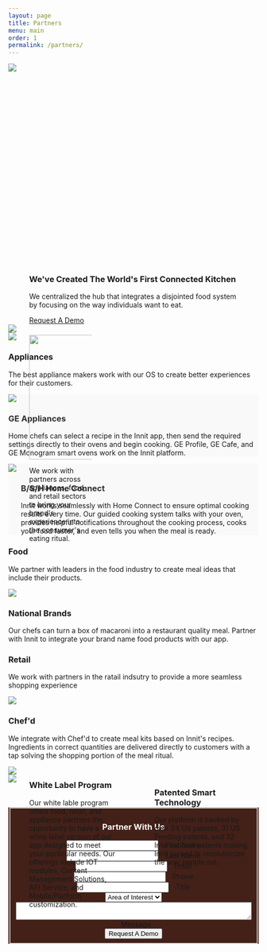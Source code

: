 ```yaml
---
layout: page
title: Partners
menu: main
order: 1
permalink: /partners/
---
```

<!--Hero Image -->
<div class="flexrow" style="height: 400px;width: auto;">
	<img class="responsive-img" src="{{ site.url }}/assets/images/partner/partners-hero.jpg">
</div>

<!-- CTA with Jumplink to Form --> 
<div class="marginspacer">
	<div class="flexrow">
		<div class="flextextleft" style="margin-left: calc(100% / 12);margin-right: calc(100% / 12);">
			<div class="leftbar" style="margin-bottom: 10px;"></div>
			<h3>We've Created The World's First Connected Kitchen</h3>
			<p class="body">We centralized the hub that integrates a disjointed food system by focusing on the way individuals want to eat.</p>
			<a class="waves-effect waves-light btn-large" style="" href="#introduction">Request A Demo</a>
		</div>
		<div class="flexphotoright">
			<img src="{{ site.url }}/assets/images/partner/product-disjointed-food-system.svg">
		</div>
	</div>
</div>	
<div class="marginspacer">
</div>
<!-- Full Section with Image Centered -->
<div class="flexrow">
	<div class="" style="position: relative;">
		<img class="responsive-img" src="{{ site.url }}/assets/images/partner/partners-with-innit.jpg">
		<div class="textoverlay" id="partner" style="position: absolute; top: 30%; margin-left: calc(100% / 12); z-index: 1; width: 25%;">
			<img src="{{ site.url }}/assets/images/partner/partners-with-innit.svg" style="width: 250px;">
			<p class="body">We work with partners across appliances, food, and retail sectors to bring your brand's experience into the consumer's eating ritual.</p>
		</div>
	</div>
</div>
<!-- Slider #1: Appliances -->
<div class="marginspacer">
</div>
<div class="row">
	<div class="col s5 offset-s1">
		<h3>Appliances</h3>
		<p class="body">The best appliance makers work with our OS to create better experiences for their customers.</p>
	</div>
	<div class="col s12">
		 <div class="carousel carousel-slider center" data-indicators="true">
			<div class="carousel-item" href="#one" style="background-color: #f9f9f9;">
				<div class="col s6 offset-s1">
					<img class="responsive-img" src="{{ site.url }}/assets/images/partner/product-GE.jpg">
				</div>
				<div class="col s3 offset-s1">
					<h3 style="text-align: left;color: #2f2f2f;">GE Appliances</h3>
					<p class="body">Home chefs can select a recipe in the Innit app, then send the required settings directly to their ovens and begin cooking. GE Profile, GE Cafe, and GE Monogram smart ovens work on the Innit platform.</p>
				</div>
			</div>
			<div class="carousel-item" href="#two" style="background-color: #f9f9f9;">
				<div class="col s6 offset-s1">
					<img class="responsive-img" src="{{ site.url }}/assets/images/partner/product-GE.jpg">
				</div>
				<div class="col s4" style="padding-left: 5%;">
					<h3 style="text-align: left;color: #2f2f2f;">B/S/H Home Connect</h3>
					<p class="body">Innit works seamlessly with Home Connect to ensure optimal cooking results every time.  Our guided cooking system talks with your oven, provides helpful notifications throughout the cooking process, cooks your food faster, and even tells you when the meal is ready.</p>
				</div>
			</div>
		</div>
	</div>
</div>
<div class="row">
	<div class="col s10 offset-s1">
	  <div class="divider"></div>
	</div>
</div>
<!-- Slider #2: Food -->
<div class="marginspacer">
</div>
<div class="row">
	<div class="col s5 offset-s1">
		<h3>Food</h3>
		<p class="body">We partner with leaders in the food industry to create meal ideas that include their products.</p>
	</div>
	<div class="col s12">
		<div class="col s6 offset-s1">
			<img class="responsive-img" src="{{ site.url }}/assets/images/partner/partners-food.jpg">
		</div>
		<div class="col s3 offset-s1">
			<h3>National Brands</h3>
			<p class="body">Our chefs can turn a box of macaroni into a restaurant quality meal. Partner with Innit to integrate your brand name food products with our app.</p>
		</div>
	</div>
</div>
<div class="row">
	<div class="col s10 offset-s1">
	  <div class="divider"></div>
	</div>
</div>
<!-- Slider #3: Retail -->
<div class="marginspacer">
</div>
<div class="row">
	<div class="col s5 offset-s1">
		<h3>Retail</h3>
		<p class="body">We work with partners in the ratail indsutry to provide a more seamless shopping experience</p>
	</div>
	<div class="col s12">
		<div class="col s6 offset-s1">
			<img class="responsive-img" src="{{ site.url }}/assets/images/partner/partners-chefd.jpg">
		</div>
		<div class="col s3 offset-s1">
			<h3>Chef'd</h3>
			<p class="body">We integrate with Chef'd to create meal kits based on Innit's recipes. Ingredients in correct quantities are delivered directly to customers with a tap solving the shopping portion of the meal ritual.</p>
		</div>
	</div>
</div>
<!-- Image with Hero Background: White Label -->
<div class="flexrow" style="position: relative;">
	<div class="">
		<img class="responsive-img" src="{{ site.url }}/assets/images/partner/partners-white-label.jpg">
	</div>
	<div class="textoverlay" id="whitelabel" style="position: absolute; top: 30%; margin-left: calc(100% / 12); z-index: 1; width: 35%;">
		<h3>White Label Program</h3>
		<p class="body">Our white lable program offers food, retail, and appliance partners the opportunity to have a white label version of our app designed to meet your particular needs. Our offerings include IOT modules, Content Management Solutions, API Service, and Mobile/Platform customization.</p>
	</div>
</div>

<!-- Image with Text Overlay: Patent --> 
<div class="flexrow" style="position: relative;">
	<div class="">
		<img class="responsive-img" src="{{ site.url }}/assets/images/partner/partners-patents.jpg">
	</div>
	<div style="position: absolute; top: 20%; margin-left: calc(100% / 12 * 7); z-index: 1; width: 40%;">
		<h3>Patented Smart Technology</h3>
		<p class="body">Our platform is backed by over 24 US patents, 31 US Pending patents, and 32 International patents making Innit poised to revolutionize the way people eat. </p>
	</div>
</div>

<!-- Form with jump link --> 
<div id="introduction" class="section scrollspy" style="background-color: #432018;text-align: center;">
	<form action="https://www.salesforce.com/servlet/servlet.WebToLead?encoding=UTF-8" method="POST"  class="connect-form validate-form" style="max-width: 800px;margin-left: auto;margin-right: auto; margin-top: 50px; margin-bottom: 50px;">
		<input type="hidden" name="oid" value="00D37000000HQTt">
		<input type="hidden" name="retURL" value="http://www.innit.com">
		<fieldset>
			<h3 style="color: #f9f9f9;">Partner With Us</h3>
			<div class="row" style="margin-bottom: 0;">
				<div class="input-field col  s12 m4">
					<input type="text" class="validate" id="first_name" name="first_name">
					<label for="first_name" data-error="Field Required" style="padding-left: 10px;">First Name</label>
				</div>
				<div class="input-field col s12 m4">
					<input type="text" class="validate" id="last_name" name="last_name">
					<label for="first_name" data-error="Field Required" style="padding-left: 10px;">Last Name</label>
				</div>
				<div class="input-field col s12 m4">
					<input type="email" class="validate" id="email" name="email">
					<label for="first_name" data-error="Field Required" style="padding-left: 10px;">Email</label>
				</div>
			</div>
			<div class="row" style="margin-bottom: 0px;">
				<div class="input-field col s12 m4">
					<input type="tel" class="validate" id="phone" name="phone">
					<label for="phone" data-error="Field Required" style="padding-left: 10px;">Phone</label>
				</div>
				<div class="input-field col s12 m4">
					<input type="text" class="validate" id="title" name="title">
					<label for="title" data-error="Field Required" style="padding-left: 10px;">Title</label>
				</div>
				<div class="input-field col s12 m4">
					<select id="00N37000004liUG" name="00N37000004liUG" title="Area of Interest">
						<option value="" disabled selected>Area of Interest</option>
						<option value="Products">Products</option>
						<option value="Partnerships">Partnerships</option>
						<option value="Media Inquiry">Media Inquiry</option>
						<option value="Other">Other</option>
					</select>
				</div>
			</div>
			<div class="row">
			<div class="input-field col s12" style="padding-right: 0px;">
				<textarea id="00N37000004liUB" name="00N37000004liUB" class="materialize-textarea" data-length="1000" id="textarea1" style="width: 100%;"></textarea>
				<label for="textarea1" style="padding-left: 10px;">Message</label>
			</div>
			</div>
			<input type="submit" value="Request A Demo" class="btn-large">
		</fieldset>
	</form>
</div>